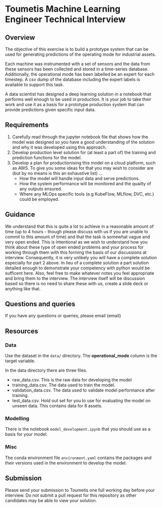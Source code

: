 # Toumetis Machine Learning Engineer Technical Interview

## Overview
The objective of this exercise is to build a prototype system that can be used for generating predictions of the operating mode for industrial assets.

Each machine was instrumented with a set of sensors and the data from these sensors has been collected and stored in a time-series database. 
Additionally, the operational mode has been labelled be an expert for each timestep. A csv dump of the database including the expert labels is available to support this task.

A data scientist has designed a deep learning solution in a notebook that performs well enough to be used in production. It is your job to take their work and use it as a basis for a prototype production system that can provide predictions given specific input data.

## Requirements
1. Carefully read through the jupyter notebook file that shows how the model was designed so you have a good understanding of the solution and why it was developed using this approach.
2. Develop production level solution for (at least a part of) the training and prediction functions for the model.
3. Develop a plan for productionising this model on a cloud platform, such as AWS. To give you some ideas for that you may wish to consider are (but by no means is this an exhaustive list) ... 
    - How the model will handle input data and serve predictions.
    - How the system performance will be monitored and the quailty of any outputs ensured.
    - Where any MLOps specific tools (e.g KubeFlow, MLflow, DVC, etc.) could be employed.

## Guidance
We understand that this is quite a lot to achieve in a reasonable amount of time (up to 4 hours - though please discuss with us if you are unable to commit to this amount of time) and that the task is somewhat vague and very open ended. This is intentional as we wish to understand how you think about these type of open ended problems and your process for working through them with this forming the basis of our discussions at interview.  Consequently, it is very unlikely you will have a complete solution especially for part 2 above. In lieu of a complete solution a part solution detailed enough to demonstrate your competency with python would be sufficent here. Also, feel free to make whatever notes you feel appropriate and bring them to the interview. The interview itself will be discussion based so there is no need to share these with us, create a slide deck or anything like that.

## Questions and queries
If you have any questions or queries, please email {email}

## Resources

### Data
Use the dataset in the `data/` directory. The **operational_mode** column is the target variable.

In the data directory there are three files. 
- raw_data.csv. This is the raw data for developing the model
- training_data.csv. The data used to train the model.
- validation_data.csv. The data used to validate model performance after training.
- test_data.csv. Hold out set for you to use for evaluating the model on unseen data. This contains data for 8 assets.

### Modelling
There is the notebook `model_development.ipynb` that you should use as a basis for your model.

### Misc
The conda environment file `environment.yaml` contains the packages and their versions used in the environment to develop the model.

## Submission
Please send your submission to Toumetis one full working day before your interview. Do not submit a pull request for this repository as other candidates may be able to view your solution.

